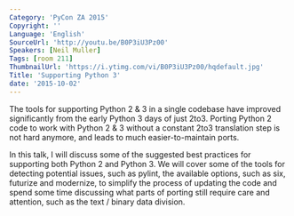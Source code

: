 ```yaml
---
Category: 'PyCon ZA 2015'
Copyright: ''
Language: 'English'
SourceUrl: 'http://youtu.be/B0P3iU3Pz00'
Speakers: [Neil Muller]
Tags: [room 211]
ThumbnailUrl: 'https://i.ytimg.com/vi/B0P3iU3Pz00/hqdefault.jpg'
Title: 'Supporting Python 3'
date: '2015-10-02'
---
```

The tools for supporting Python 2 & 3 in a single codebase have improved significantly from the early Python 3 days of just 2to3. Porting Python 2 code to work with Python 2 & 3 without a constant 2to3 translation step is not hard anymore, and leads to much easier-to-maintain ports.

In this talk, I will discuss some of the suggested best practices for supporting both Python 2 and Python 3. We will cover some of the tools for detecting potential issues, such as pylint, the available options, such as six, futurize and modernize, to simplify the process of updating the code and spend some time discussing what parts of porting still require care and attention, such as the text / binary data division.


